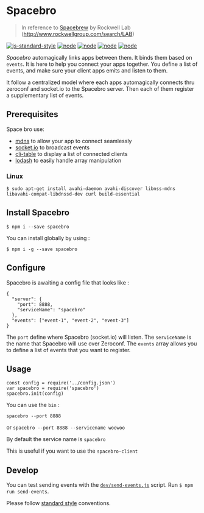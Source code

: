 # Spacebro
> In reference to [Spacebrew](http://docs.spacebrew.cc/) by Rockwell Lab (http://www.rockwellgroup.com/search/LAB) 

[![js-standard-style](https://img.shields.io/badge/code%20style-standard-brightgreen.svg)](http://standardjs.com/) [![node](https://img.shields.io/badge/node-0.10.x-brightgreen.svg)](https://nodejs.org/en/) [![node](https://img.shields.io/badge/node-0.12.x-brightgreen.svg)](https://nodejs.org/en/) [![node](https://img.shields.io/badge/node-4.0.x-brightgreen.svg)](https://nodejs.org/en/) [![node](https://img.shields.io/badge/node-5.3.x-brightgreen.svg)](https://nodejs.org/en/)


*Spacebro* automagically links apps between them. It binds them based on `events`. It is here to help you connect your apps together.
You define a list of events, and make sure your client apps emits and listen to them.

It follow a centralized model where each apps automagically connects thru zeroconf and socket.io to the Spacebro server.
Then each of them register a supplementary list of events.

## Prerequisites

Space bro use:

* [mdns](https://github.com/agnat/node_mdns) to allow your app to connect seamlessly
* [socket.io](http://socket.io) to broadcast events
* [cli-table]() to display a list of connected clients
* [lodash]() to easily handle array manipulation

### Linux

```
$ sudo apt-get install avahi-daemon avahi-discover libnss-mdns libavahi-compat-libdnssd-dev curl build-essential
```

## Install Spacebro

```
$ npm i --save spacebro
```

You can install globally by using :

```
$ npm i -g --save spacebro
```


## Configure

Spacebro is awaiting a config file that looks like : 

```
{
  "server": {
    "port": 8888,
    "serviceName": "spacebro"
  },
  "events": ["event-1", "event-2", "event-3"]
}
```

The `port` define where Spacebro (socket.io) will listen.
The `serviceName` is the name that Spacebro will use over Zeroconf.
The `events` array allows you to define a list of events that you want
to register.



## Usage

```
const config = require('../config.json')
var spacebro = require('spacebro')
spacebro.init(config)
```

You can use the `bin` : 

`spacebro --port 8888`

or
`spacebro --port 8888 --servicename woowoo`

By default the service name is `spacebro` 

This is useful if you want to use the `spacebro-client` 

## Develop

You can test sending events with the [`dev/send-events.js`](/dev/send-events.js) script. Run `$ npm run send-events`.

Please follow [standard style](https://github.com/feross/standard) conventions.
